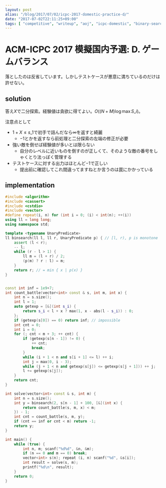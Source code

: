 ```yaml
---
layout: post
alias: "/blog/2017/07/02/icpc-2017-domestic-practice-d/"
date: "2017-07-02T22:11:25+09:00"
tags: [ "competitive", "writeup", "aoj", "icpc-domestic", "binary-search", "greedy" ]
---
```


# ACM-ICPC 2017 模擬国内予選: D. ゲームバランス

落としたのは反省しています。しかしテストケースが悪意に満ちているのだけは許せない。

## solution

答え$X$で二分探索。経験値は貪欲に得てよい。$O((N + M) \log \max S\_i)$。

注意点として

-   $1 + X \le s\_1$で初手で詰んだなら$\infty$を返すと綺麗
    -   $-1$とかを返すなら前処理と二分探索の左端の修正が必要
-   強い敵を倒せば経験値が多いとは限らない
    -   自分のレベルに近いものを倒すのが正しくて、そのような敵の番号をしゃくとり法っぽく管理する
-   テストケースに対する出力はほとんど$-1$で正しい
    -   提出前に確認してこれ間違ってますねとか言うのは罠にかかっている

## implementation

``` c++
#include <algorithm>
#include <cassert>
#include <cstdio>
#include <vector>
#define repeat(i, n) for (int i = 0; (i) < int(n); ++(i))
using ll = long long;
using namespace std;

template <typename UnaryPredicate>
ll binsearch(ll l, ll r, UnaryPredicate p) { // [l, r), p is monotone
    assert (l < r);
    -- l;
    while (r - l > 1) {
        ll m = (l + r) / 2;
        (p(m) ? r : l) = m;
    }
    return r; // = min { x | p(x) }
}


const int inf = 1e9+7;
int count_battle(vector<int> const & s, int m, int x) {
    int n = s.size();
    int l = 1;
    auto getexp = [&](int s_i) {
        return s_i < l + x ? max(1, x - abs(l - s_i)) : 0;
    };
    if (getexp(s[0]) == 0) return inf; // impossible
    int cnt = 0;
    int i = 0;
    for (; cnt < m + 3; ++ cnt) {
        if (getexp(s[n - 1]) != 0) {
            ++ cnt;
            break;
        }
        while (i + 1 < n and s[i + 1] <= l) ++ i;
        int j = max(0, i - 3);
        while (j + 1 < n and getexp(s[j]) <= getexp(s[j + 1])) ++ j;
        l += getexp(s[j]);
    }
    return cnt;
}

int solve(vector<int> const & s, int m) {
    int n = s.size();
    int y = binsearch(2, s[n - 1] + 100, [&](int x) {
        return count_battle(s, m, x) < m;
    }) - 1;
    int cnt = count_battle(s, m, y);
    if (cnt == inf or cnt < m) return -1;
    return y;
}

int main() {
    while (true) {
        int n, m; scanf("%d%d", &n, &m);
        if (n == 0 and m == 0) break;
        vector<int> s(n); repeat (i, n) scanf("%d", &s[i]);
        int result = solve(s, m);
        printf("%d\n", result);
    }
    return 0;
}
```
